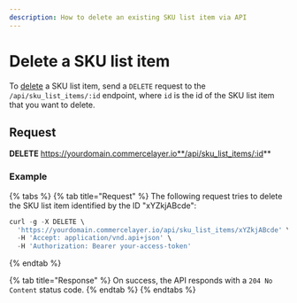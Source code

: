 ```yaml
---
description: How to delete an existing SKU list item via API
---
```


# Delete a SKU list item

To <a href="https://docs.commercelayer.io/developers/deleting-resources" target="_blank">delete</a> a SKU list item, send a `DELETE` request to the `/api/sku_list_items/:id` endpoint, where `id` is the id of the SKU list item that you want to delete.

## Request

**DELETE** https://yourdomain.commercelayer.io**/api/sku_list_items/:id**

### Example

{% tabs %}
{% tab title="Request" %}
The following request tries to delete the SKU list item identified by the ID "xYZkjABcde":

```javascript
curl -g -X DELETE \
  'https://yourdomain.commercelayer.io/api/sku_list_items/xYZkjABcde' \
  -H 'Accept: application/vnd.api+json' \
  -H 'Authorization: Bearer your-access-token'
```
{% endtab %}

{% tab title="Response" %}
On success, the API responds with a `204 No Content` status code.
{% endtab %}
{% endtabs %}

